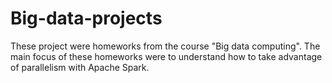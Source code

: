 # Big-data-projects
These project were homeworks from the course "Big data computing". The main focus of these homeworks were to understand how to take advantage of parallelism with Apache Spark.
